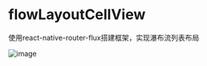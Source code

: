 # flowLayoutCellView
使用react-native-router-flux搭建框架，实现瀑布流列表布局

![image](flowLayoutCellView/git/gitRN.gif)
